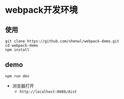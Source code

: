 # webpack开发环境


## 使用
```
git clone https://github.com/shenwl/webpack-demo.git
cd webpack-demo
npm install
```

## demo
```
npm run dev
```
- 浏览器打开
    * `http://localhost:8080/dist`

